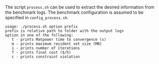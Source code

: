 The script `process.sh` can be used to extract the desired information from the benchmark logs. The benchmark configuration is assumed to be specified in `config_process.sh`. 

```
usage: ./process.sh option prefix
prefix is relative path to folder with the output logs
option in one of the following:
   t - prints Matpower time to convergence (s)
   m - prints maximum resident set size (MB)
   i - prints number of iterations
   f - prints final cost ($/h)
   c - prints constraint violation
```
